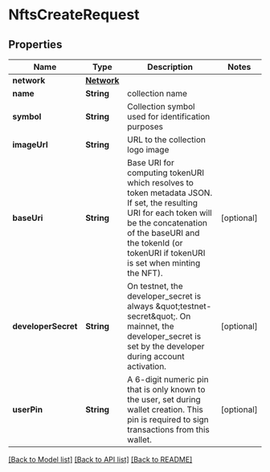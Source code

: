 # NftsCreateRequest

## Properties
Name | Type | Description | Notes
------------ | ------------- | ------------- | -------------
**network** | [**Network**](Network.md) |  | 
**name** | **String** | collection name | 
**symbol** | **String** | Collection symbol used for identification purposes | 
**imageUrl** | **String** | URL to the collection logo image | 
**baseUri** | **String** | Base URI for computing tokenURI which resolves to token metadata JSON. If set, the resulting URI for each token will be the concatenation of the baseURI and the tokenId (or tokenURI if tokenURI is set when minting the NFT). | [optional] 
**developerSecret** | **String** | On testnet, the developer_secret is always \&quot;testnet-secret\&quot;. On mainnet, the developer_secret is set by the developer during account activation. | [optional] 
**userPin** | **String** | A 6-digit numeric pin that is only known to the user, set during wallet creation. This pin is required to sign transactions from this wallet. | [optional] 

[[Back to Model list]](../README.md#documentation-for-models) [[Back to API list]](../README.md#documentation-for-api-endpoints) [[Back to README]](../README.md)


